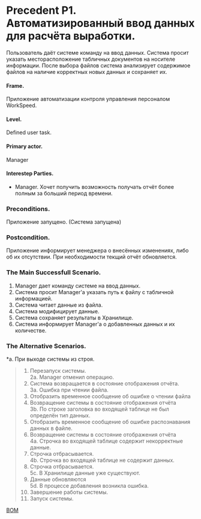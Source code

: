 Precedent P1. Автоматизированный ввод данных для расчёта выработки.
===================================================================

Пользователь даёт системе команду на ввод данных. Система просит указать месторасположение
табличных документов на носителе информации. После выбора файлов система анализирует
содержимое файлов на наличие корректных новых данных и сохраняет их.


#### Frame. 
Приложение автоматизации контроля управления персоналом WorkSpeed.

#### Level.
Defined user task.

#### Primary actor.
Manager

#### Interestep Parties.
- Manager. Хочет получить возможность получать отчёт более полным за больший период времени.

### Preconditions.
Приложение запущено. (Система запущена)

### Postcondition.
Приложение информирует менеджера о внесённых изменениях, либо об их отсутствии.
При необходимости текщий отчёт обновляется.

### The Main Successfull Scenario.
1. Manager дает команду системе на ввод данных.
2. Система просит Manager'а указать путь к файлу с табличной информацией.
3. Система читает данные из файла.
4. Система модифицирует данные.
5. Система сохраняет результаты в Хранилище.
4. Система информирует Manager'а о добавленных данных и их количестве.

### The Alternative Scenarios.
\*a. При выходе системы из строя.    
> 1. Перезапуск системы.   
2a. Manager отменил операцию.   
> 1. Система возвращается в состояние отображения отчёта.   
3а. Ошибка при чтении файла.   
> 1. Отобразить временное сообщение об ошибке о чтении файла   
> 2. Возвращение системы в состояние отображения отчёта   
3b. По строке заголовка во входящей таблице не был определён тип данных.   
> 1. Отобразить временное сообщение об ошибке распознавания данных в файле.   
> 2. Возвращение системы в состояние отображения отчёта   
4a. Строчка во входящей таблице содержит некорректные данные.   
> 1. Строчка отбрасывается.   
4b. Строчка во входящей таблице не содержит данных.   
> 1. Строчка отбрасывается.   
5с. В Хранилище данные уже существуют.   
> 1. Данные обновляются   
5d. В процессе добавления возникла ошибка.   
> 1. Завершение работы системы.    
> 2. Запуск системы.   


[BOM](https://www.lucidchart.com/documents/edit/ea0493e2-d492-48bb-bd52-722f2e249d79/0)

